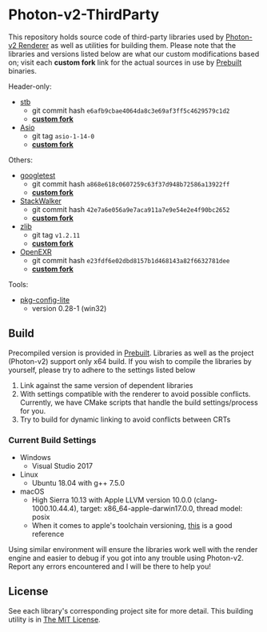 # Photon-v2-ThirdParty

This repository holds source code of third-party libraries used by [Photon-v2 Renderer](https://github.com/TzuChieh/Photon-v2) as well as utilities for building them. Please note that the libraries and versions listed below are what our custom modifications based on; visit each __custom fork__ link for the actual sources in use by [Prebuilt](./Prebuilt/) binaries.

Header-only:

* [stb](https://github.com/nothings/stb)
  * git commit hash `e6afb9cbae4064da8c3e69af3ff5c4629579c1d2`
  * [__custom fork__](https://github.com/TzuChieh/stb/tree/photon)
* [Asio](https://github.com/chriskohlhoff/asio)
  * git tag `asio-1-14-0`
  * [__custom fork__](https://github.com/TzuChieh/asio/tree/photon)

Others:

* [googletest](https://github.com/google/googletest)
  * git commit hash `a868e618c0607259c63f37d948b72586a13922ff`
  * [__custom fork__](https://github.com/TzuChieh/googletest/tree/photon)
* [StackWalker](https://github.com/JochenKalmbach/StackWalker)
  * git commit hash `42e7a6e056a9e7aca911a7e9e54e2e4f90bc2652`
  * [__custom fork__](https://github.com/TzuChieh/StackWalker/tree/photon)
* [zlib](https://github.com/madler/zlib)
  * git tag `v1.2.11`
  * [__custom fork__](https://github.com/TzuChieh/zlib/tree/photon)
* [OpenEXR](https://github.com/openexr/openexr)
  * git commit hash `e23fdf6e02dbd8157b1d468143a82f6632781dee`
  * [__custom fork__](https://github.com/TzuChieh/openexr/tree/photon)

Tools:

* [pkg-config-lite](https://sourceforge.net/projects/pkgconfiglite/)
  * version 0.28-1 (win32)

## Build

Precompiled version is provided in [Prebuilt](./Prebuilt). Libraries as well as the project (Photon-v2) support only x64 build. If you wish to compile the libraries by yourself, please try to adhere to the settings listed below

1. Link against the same version of dependent libraries
2. With settings compatible with the renderer to avoid possible conflicts. Currently, we have CMake scripts that handle the build settings/process for you.
3. Try to build for dynamic linking to avoid conflicts between CRTs

### Current Build Settings

* Windows
  * Visual Studio 2017
* Linux
  * Ubuntu 18.04 with g++ 7.5.0
* macOS
  * High Sierra 10.13 with Apple LLVM version 10.0.0 (clang-1000.10.44.4), target: x86_64-apple-darwin17.0.0, thread model: posix
  * When it comes to apple's toolchain versioning, [this](https://gist.github.com/yamaya/2924292) is a good reference

Using similar environment will ensure the libraries work well with the render engine and easier to debug if you got into any trouble using Photon-v2. Report any errors encountered and I will be there to help you!

## License

See each library's corresponding project site for more detail. This building utility is in [The MIT License](LICENSE).
